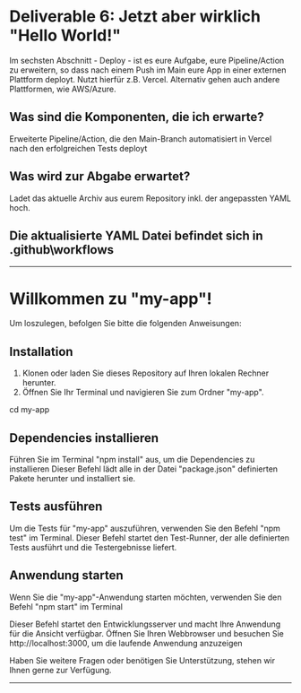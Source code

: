 # Deliverable 6: Jetzt aber wirklich "Hello World!"

Im sechsten Abschnitt - Deploy - ist es eure Aufgabe, eure Pipeline/Action zu erweitern, so dass nach einem Push im Main eure App in einer externen Plattform deployt. Nutzt hierfür z.B. Vercel. Alternativ gehen auch andere Plattformen, wie AWS/Azure.

## Was sind die Komponenten, die ich erwarte?

Erweiterte Pipeline/Action, die den Main-Branch automatisiert in Vercel nach den erfolgreichen Tests deployt

## Was wird zur Abgabe erwartet?

Ladet das aktuelle Archiv aus eurem Repository inkl. der angepassten YAML hoch.

## Die aktualisierte YAML Datei befindet sich in .github\workflows

---
# Willkommen zu "my-app"!

Um loszulegen, befolgen Sie bitte die folgenden Anweisungen:

## Installation

1. Klonen oder laden Sie dieses Repository auf Ihren lokalen Rechner herunter.
2. Öffnen Sie Ihr Terminal und navigieren Sie zum Ordner "my-app".

cd my-app

## Dependencies installieren

Führen Sie im Terminal "npm install" aus, um die Dependencies zu installieren
Dieser Befehl lädt alle in der Datei "package.json" definierten Pakete herunter und installiert sie.

## Tests ausführen

Um die Tests für "my-app" auszuführen, verwenden Sie den Befehl "npm test" im Terminal.
Dieser Befehl startet den Test-Runner, der alle definierten Tests ausführt und die Testergebnisse liefert.

## Anwendung starten

Wenn Sie die "my-app"-Anwendung starten möchten, verwenden Sie den Befehl "npm start" im Terminal

Dieser Befehl startet den Entwicklungsserver und macht Ihre Anwendung für die Ansicht verfügbar.
Öffnen Sie Ihren Webbrowser und besuchen Sie http://localhost:3000, um die laufende Anwendung anzuzeigen

Haben Sie weitere Fragen oder benötigen Sie Unterstützung, stehen wir Ihnen gerne zur Verfügung.

---
